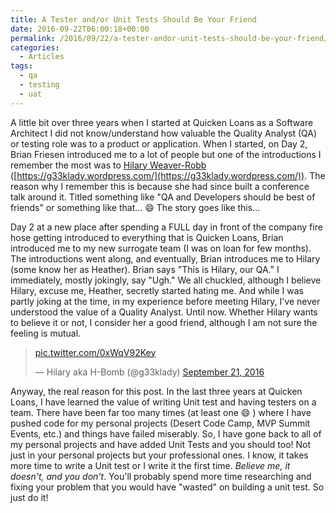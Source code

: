 ```yaml
---
title: A Tester and/or Unit Tests Should Be Your Friend
date: 2016-09-22T06:00:18+00:00
permalink: /2016/09/22/a-tester-andor-unit-tests-should-be-your-friend/
categories:
  - Articles
tags:
  - qa
  - testing
  - uat
---
```


A little bit over three years when I started at Quicken Loans as a Software Architect I did not know/understand how valuable the Quality Analyst (QA) or testing role was to a product or application. When I started, on Day 2, Brian Friesen introduced me to a lot of people but one of the introductions I remember the most was to [Hilary Weaver-Robb](http://www.twitter.com/g33klady) ([https://g33klady.wordpress.com/](https://g33klady.wordpress.com/)). The reason why I remember this is because she had since built a conference talk around it. Titled something like "QA and Developers should be best of friends" or something like that... :smile: The story goes like this...

Day 2 at a new place after spending a FULL day in front of the company fire hose getting introduced to everything that is Quicken Loans, Brian introduced me to my new surrogate team (I was on loan for few months). The introductions went along, and eventually, Brian introduces me to Hilary (some know her as Heather). Brian says "This is Hilary, our QA." I immediately, mostly jokingly, say "Ugh." We all chuckled, although I believe Hilary, excuse me, Heather, secretly started hating me. And while I was partly joking at the time, in my experience before meeting Hilary, I've never understood the value of a Quality Analyst. Until now. Whether Hilary wants to believe it or not, I consider her a good friend, although I am not sure the feeling is mutual.

<blockquote class="twitter-tweet" data-lang="en"><p lang="und" dir="ltr"> <a href="https://t.co/0xWqV92Key">pic.twitter.com/0xWqV92Key</a></p>&mdash; Hilary aka H-Bomb (@g33klady) <a href="https://twitter.com/g33klady/status/778664643116011521?ref_src=twsrc%5Etfw">September 21, 2016</a></blockquote>
<script async src="https://platform.twitter.com/widgets.js" charset="utf-8"></script>

Anyway, the real reason for this post. In the last three years at Quicken Loans, I have learned the value of writing Unit test and having testers on a team. There have been far too many times (at least one :smile: ) where I have pushed code for my personal projects (Desert Code Camp, MVP Summit Events, etc.) and things have failed miserably. So, I have gone back to all of my personal projects and have added Unit Tests and you should too! Not just in your personal projects but your professional ones. I know, it takes more time to write a Unit test or I write it the first time. _Believe me, it doesn't, and you don't_. You'll probably spend more time researching and fixing your problem that you would have "wasted" on building a unit test. So just do it!